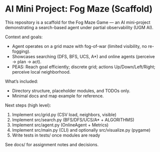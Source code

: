 # AI Mini Project: Fog Maze (Scaffold)

This repository is a scaffold for the Fog Maze Game — an AI mini-project demonstrating a search-based agent under partial observability (UGM AI).

Context and goals:
- Agent operates on a grid maze with fog-of-war (limited visibility, no re-fogging).
- Showcases searching (DFS, BFS, UCS, A*) and online agents (perceive → plan → act).
- PEAS: Reach goal efficiently; discrete grid; actions Up/Down/Left/Right; perceive local neighborhood.

What’s included:
- Directory structure, placeholder modules, and TODOs only.
- Minimal docs and map example for reference.

Next steps (high level):
1) Implement src/grid.py (CSV load, neighbors, visible)
2) Implement src/search.py (BFS/DFS/UCS/A* + ALGORITHMS)
3) Implement src/agent.py (OnlineAgent + Metrics)
4) Implement src/main.py (CLI) and optionally src/visualize.py (pygame)
5) Write tests in tests/ once modules are ready

See docs/ for assignment notes and decisions.
